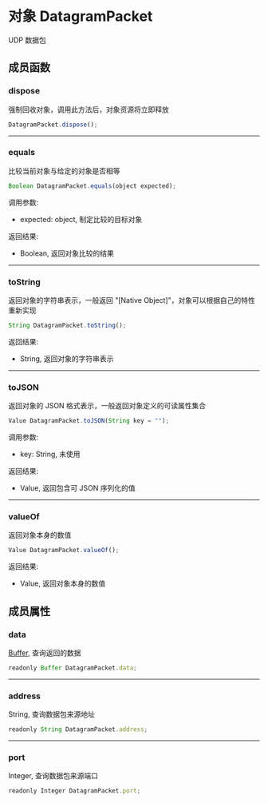# 对象 DatagramPacket
UDP 数据包

## 成员函数
        
### dispose
强制回收对象，调用此方法后，对象资源将立即释放
```JavaScript
DatagramPacket.dispose();
```

--------------------------
### equals
比较当前对象与给定的对象是否相等
```JavaScript
Boolean DatagramPacket.equals(object expected);
```

调用参数:
* expected: object, 制定比较的目标对象

返回结果:
* Boolean, 返回对象比较的结果

--------------------------
### toString
返回对象的字符串表示，一般返回 "[Native Object]"，对象可以根据自己的特性重新实现
```JavaScript
String DatagramPacket.toString();
```

返回结果:
* String, 返回对象的字符串表示

--------------------------
### toJSON
返回对象的 JSON 格式表示，一般返回对象定义的可读属性集合
```JavaScript
Value DatagramPacket.toJSON(String key = "");
```

调用参数:
* key: String, 未使用

返回结果:
* Value, 返回包含可 JSON 序列化的值

--------------------------
### valueOf
返回对象本身的数值
```JavaScript
Value DatagramPacket.valueOf();
```

返回结果:
* Value, 返回对象本身的数值

## 成员属性
        
### data
[Buffer](Buffer.md), 查询返回的数据
```JavaScript
readonly Buffer DatagramPacket.data;
```

--------------------------
### address
String, 查询数据包来源地址
```JavaScript
readonly String DatagramPacket.address;
```

--------------------------
### port
Integer, 查询数据包来源端口
```JavaScript
readonly Integer DatagramPacket.port;
```

